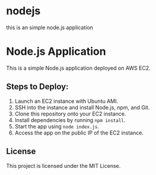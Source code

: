# nodejs
this is an simple node.js application 

# Node.js Application

This is a simple Node.js application deployed on AWS EC2.

## Steps to Deploy:

1. Launch an EC2 instance with Ubuntu AMI.
2. SSH into the instance and install Node.js, npm, and Git.
3. Clone this repository onto your EC2 instance.
4. Install dependencies by running `npm install`.
5. Start the app using `node index.js`.
6. Access the app on the public IP of the EC2 instance.

## License

This project is licensed under the MIT License.
